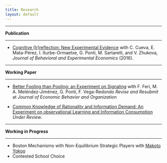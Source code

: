 ```yaml
---
title: Research
layout: default
---
```


------

**Publication**   

------

- [Cognitive (Ir)reflection: New Experimental Evidence](https://www.dropbox.com/s/e9qdlbw2q5wzlo9/CRT_Published_Paper.pdf?dl=0) with C. Cueva, E. Mata-Pérez, I. Iturbe-Ormaetxe, G. Ponti, M. Sartarelli, and V. Zhukova, *Journal of Behavioral and Experimental Economics* (2016).  
------

**Working Paper**   

------

- [Better Fooling than Pooling: an Experiment on Signaling]()  with F. Feri, M. A. Meléndez-Jiménez, G. Ponti, F. Vega-Redondo *Revise and Resubmit* at  *Journal of Economic Behavior and Organization*

- [Common Knowledge of Rationality and Information Demand: An Experiment on observational Learning and Information Consumption]()  *Under Review*. 

  

------

**Working in Progress**   

------

- Boston Mechanisms with Non-Equilibrium Strategic Players with [Makoto Yokoo](http://agent.inf.kyushu-u.ac.jp/~yokoo/)
- Contested School Choice


